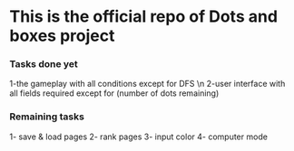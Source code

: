<h1>This is the official repo of Dots and boxes project</h1>
<h3>Tasks done yet</h3>
1-the gameplay with all conditions except for DFS \n
2-user interface with all fields required except for (number of dots remaining)
<h3>Remaining tasks</h3>
1- save & load pages
2- rank pages
3- input color
4- computer mode
